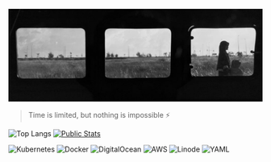 ![](assets/20240404_144639_banner.png)

> Time is limited, but nothing is impossible ⚡️

![Top Langs](https://github-readme-stats.vercel.app/api/top-langs/?username=nordinr&layout=compact&hide=html,c,c+,swift&theme=radical&langs_count=8) [![Public Stats](https://github-readme-stats.vercel.app/api/wakatime?username=nordinr)](https://github.com/anuraghazra/github-readme-stats)

![Kubernetes](https://img.shields.io/badge/kubernetes-%23326ce5.svg?style=for-the-badge&logo=kubernetes&logoColor=white) ![Docker](https://img.shields.io/badge/docker-%230db7ed.svg?style=for-the-badge&logo=docker&logoColor=white) ![DigitalOcean](https://img.shields.io/badge/DigitalOcean-%230167ff.svg?style=for-the-badge&logo=digitalOcean&logoColor=white) ![AWS](https://img.shields.io/badge/AWS-%23FF9900.svg?style=for-the-badge&logo=amazon-aws&logoColor=white) ![Linode](https://img.shields.io/badge/linode-00A95C?style=for-the-badge&logo=linode&logoColor=white) ![YAML](https://img.shields.io/badge/yaml-%23ffffff.svg?style=for-the-badge&logo=yaml&logoColor=151515)
